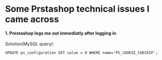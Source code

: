 # Some Prstashop technical issues I came across

#### 1. Prestashop logs me out immediatly after logging in

Solution(MySQL query):

```
UPDATE ps_configuration SET value = 0 WHERE name='PS_COOKIE_CHECKIP';
```